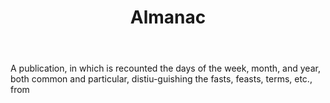 ---
title: Almanac
letter: A
permalink: "/definitions/almanac.html"
body: A publication, in which is recounted the days of the week, month, and year,
  both common and particular, distiu-guishing the fasts, feasts, terms, etc., from
published_at: '2018-07-07'
layout: post
---